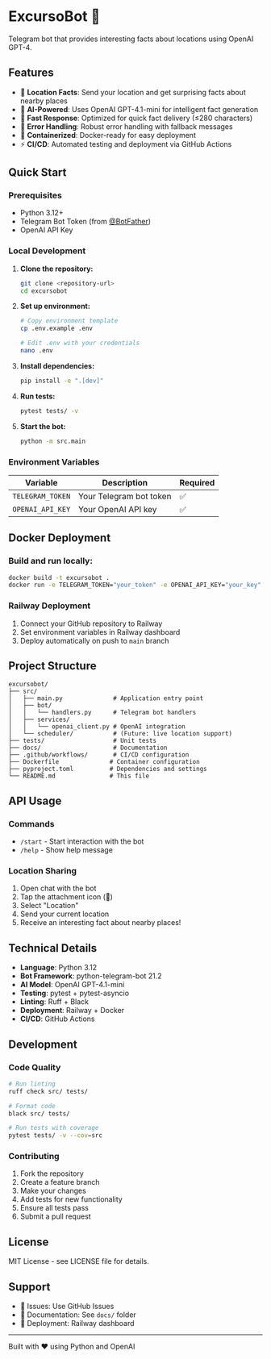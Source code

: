 # ExcursoBot 🤖

Telegram bot that provides interesting facts about locations using OpenAI GPT-4.

## Features

- 📍 **Location Facts**: Send your location and get surprising facts about nearby places
- 🧠 **AI-Powered**: Uses OpenAI GPT-4.1-mini for intelligent fact generation  
- 🚀 **Fast Response**: Optimized for quick fact delivery (≤280 characters)
- 🔄 **Error Handling**: Robust error handling with fallback messages
- 🐳 **Containerized**: Docker-ready for easy deployment
- ⚡ **CI/CD**: Automated testing and deployment via GitHub Actions

## Quick Start

### Prerequisites

- Python 3.12+
- Telegram Bot Token (from [@BotFather](https://t.me/botfather))
- OpenAI API Key

### Local Development

1. **Clone the repository:**
   ```bash
   git clone <repository-url>
   cd excursobot
   ```

2. **Set up environment:**
   ```bash
   # Copy environment template
   cp .env.example .env
   
   # Edit .env with your credentials
   nano .env
   ```

3. **Install dependencies:**
   ```bash
   pip install -e ".[dev]"
   ```

4. **Run tests:**
   ```bash
   pytest tests/ -v
   ```

5. **Start the bot:**
   ```bash
   python -m src.main
   ```

### Environment Variables

| Variable | Description | Required |
|----------|-------------|----------|
| `TELEGRAM_TOKEN` | Your Telegram bot token | ✅ |
| `OPENAI_API_KEY` | Your OpenAI API key | ✅ |

## Docker Deployment

### Build and run locally:
```bash
docker build -t excursobot .
docker run -e TELEGRAM_TOKEN="your_token" -e OPENAI_API_KEY="your_key" excursobot
```

### Railway Deployment

1. Connect your GitHub repository to Railway
2. Set environment variables in Railway dashboard
3. Deploy automatically on push to `main` branch

## Project Structure

```
excursobot/
├── src/
│   ├── main.py              # Application entry point
│   ├── bot/
│   │   └── handlers.py      # Telegram bot handlers
│   ├── services/
│   │   └── openai_client.py # OpenAI integration
│   └── scheduler/           # (Future: live location support)
├── tests/                   # Unit tests
├── docs/                    # Documentation
├── .github/workflows/       # CI/CD configuration
├── Dockerfile              # Container configuration
├── pyproject.toml          # Dependencies and settings
└── README.md               # This file
```

## API Usage

### Commands

- `/start` - Start interaction with the bot
- `/help` - Show help message

### Location Sharing

1. Open chat with the bot
2. Tap the attachment icon (📎)
3. Select "Location"
4. Send your current location
5. Receive an interesting fact about nearby places!

## Technical Details

- **Language**: Python 3.12
- **Bot Framework**: python-telegram-bot 21.2
- **AI Model**: OpenAI GPT-4.1-mini
- **Testing**: pytest + pytest-asyncio
- **Linting**: Ruff + Black
- **Deployment**: Railway + Docker
- **CI/CD**: GitHub Actions

## Development

### Code Quality

```bash
# Run linting
ruff check src/ tests/

# Format code
black src/ tests/

# Run tests with coverage
pytest tests/ -v --cov=src
```

### Contributing

1. Fork the repository
2. Create a feature branch
3. Make your changes
4. Add tests for new functionality
5. Ensure all tests pass
6. Submit a pull request

## License

MIT License - see LICENSE file for details.

## Support

- 📧 Issues: Use GitHub Issues
- 📖 Documentation: See `docs/` folder
- 🚀 Deployment: Railway dashboard

---

Built with ❤️ using Python and OpenAI 